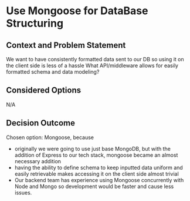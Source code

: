 # Use Mongoose for DataBase Structuring

## Context and Problem Statement

We want to have consistently formatted data sent to our DB so using it on the client side is less of a hassle
What API/middleware allows for easily formatted schema and data modeling?

## Considered Options

N/A
  
## Decision Outcome

Chosen option: Mongoose, because

* originally we were going to use just base MongoDB, but with the addition of Express to our tech stack, mongoose became an almost necessary addition
* having the ability to define schema to keep inputted data uniform and easily retrievable makes accessing it on the client side almost trivial
* Our backend team has experience using Mongoose concurrently with Node and Mongo so development would be faster and cause less issues.